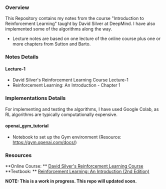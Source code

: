 ### Overview
This Repository contains my notes from the course "Introduction to Reinforcement Learning" taught by David Silver at DeepMind.
I have also implemented some of the algorithms along the way.
- Lecture notes are based on one lecture of the online course plus one or more chapters from Sutton and Barto.

### Notes Details
#### Lecture-1
- David Silver's Reinforcement Learning Course Lecture-1
- Reinforcement Learning: An Introduction - Chapter 1 

### Implementations Details
For implementing and testing the algorithms, I have used Google Colab, as RL algorithms are typically computationally expensive.
#### openai_gym_tutorial
- Notebook to set up the Gym environment (Resource: https://gym.openai.com/docs/)

### Resources
**Online Course: ** [David Silver's Reinforcement Learning Course](https://www.davidsilver.uk/teaching/)
**Textbook: ** [Reinforcement Learning: An Introduction (2nd Edition)](http://incompleteideas.net/book/RLbook2018.pdf)

**NOTE: This is a work in progress. This repo will updated soon.**
